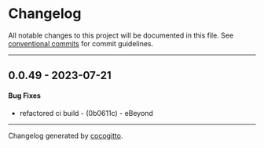 # Changelog
All notable changes to this project will be documented in this file. See [conventional commits](https://www.conventionalcommits.org/) for commit guidelines.

- - -
## 0.0.49 - 2023-07-21
#### Bug Fixes
- refactored ci build - (0b0611c) - eBeyond

- - -

Changelog generated by [cocogitto](https://github.com/cocogitto/cocogitto).